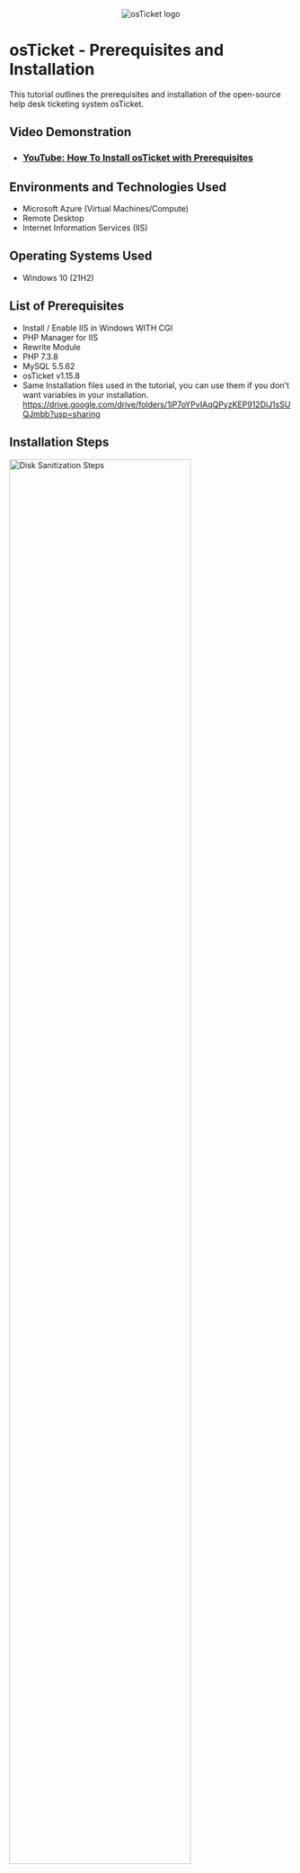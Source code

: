 <p align="center">
<img src="https://i.imgur.com/Clzj7Xs.png" alt="osTicket logo"/>
</p>

<h1>osTicket - Prerequisites and Installation</h1>
This tutorial outlines the prerequisites and installation of the open-source help desk ticketing system osTicket.<br />


<h2>Video Demonstration</h2>

- ### [YouTube: How To Install osTicket with Prerequisites](https://youtu.be/UwCpo2Ew-OM)

<h2>Environments and Technologies Used</h2>

- Microsoft Azure (Virtual Machines/Compute)
- Remote Desktop
- Internet Information Services (IIS)

<h2>Operating Systems Used </h2>

- Windows 10</b> (21H2)

<h2>List of Prerequisites</h2>

- Install / Enable IIS in Windows WITH CGI
- PHP Manager for IIS
- Rewrite Module
- PHP 7.3.8
- MySQL 5.5.62
- osTicket v1.15.8
- Same Installation files used in the tutorial, you can use them if you don't want variables in your installation. 
 https://drive.google.com/drive/folders/1jP7oYPvIAqQPyzKEP912DiJ1sSUQJmbb?usp=sharing

<h2>Installation Steps</h2>

<p>
<img src="https://i.imgur.com/DJmEXEB.png" height="80%" width="80%" alt="Disk Sanitization Steps"/>
</p>
<p>
Step 1 Create Virtual Machine in Azure
- Create a Resource Group
- Create a Windows 10 Virtual Machine (VM) with 2-4 Virtual CPUs with a new Virtual Network (Vnet)
  - Name: Vm-osticket
  - Username: labuser (for example/whatever you chose)
  - Password: osTicketPassword1! (for example/whatever you chose)

</p>
<br />

<p>
<img src="https://i.imgur.com/DJmEXEB.png" height="80%" width="80%" alt="Disk Sanitization Steps"/>
</p>
<p>
Step 2 Install / Enable IIS in Windows WITH CGI
- World Wide Web Services -> Application Development Features -> [X] CGI
</p>
<br />

<p>
<img src="https://i.imgur.com/DJmEXEB.png" height="80%" width="80%" alt="Disk Sanitization Steps"/>
</p>
<p>
Step 3 Create the directory C:\PHP
- Create the directory C:\PHP

</p>
<br />

<p>
<img src="https://i.imgur.com/DJmEXEB.png" height="80%" width="80%" alt="Disk Sanitization Steps"/>
</p>
<p>
Step 4 Download and install
- Download and install (PHPManagerForIIS_V1.5.0.msi) https://drive.google.com/file/d/1VizgW40b2A6ndsOh0RE4sASGbfOa54rg/view?usp=drive_link
</p>
<br />

<p>
<img src="https://i.imgur.com/DJmEXEB.png" height="80%" width="80%" alt="Disk Sanitization Steps"/>
</p>
<p>
Download and install the Rewrite Module (rewrite_amd64_en-US.msi) https://drive.google.com/file/d/1bF7qvZlsmzSpX2ApytklyoU91P8FdXwg/view?usp=drive_link
</p>
<br />

<p>
<img src="https://i.imgur.com/DJmEXEB.png" height="80%" width="80%" alt="Disk Sanitization Steps"/>
</p>
<p>
Download and install download PHP 7.3.8 (php-7.3.8-nts-Win32-VC15-x86.zip) https://drive.google.com/file/d/1UGPXw3MQ6rU7J7vqVkJIupUo29q-t7ch/view?usp=drive_link
</p>
<br />

<p>
<img src="https://i.imgur.com/DJmEXEB.png" height="80%" width="80%" alt="Disk Sanitization Steps"/>
</p>
<p>
Download and install VC_redist.x86.exe (VC_redist.x86.exe) https://drive.google.com/file/d/1B08-Aqn1RKYaP1D_R_JFJnuF78R-9Y5r/view?usp=drive_link
</p>
<br />

<p>
<img src="https://i.imgur.com/DJmEXEB.png" height="80%" width="80%" alt="Disk Sanitization Steps"/>
</p>
<p>
Download and install MySQL 5.5.62 (mysql-5.5.62-win32.msi) https://drive.google.com/file/d/1B08-Aqn1RKYaP1D_R_JFJnuF78R-9Y5r/view?usp=drive_link
- Typical Setup -> 
- Launch Configuration Wizard (after install) -> 
- Standard Configuration -> 
- Password1
</p>
<br />

<p>
<img src="https://i.imgur.com/DJmEXEB.png" height="80%" width="80%" alt="Disk Sanitization Steps"/>
</p>
<p>
Step 5 Open IIS as an Admin 
</p>
<br />

<p>
<img src="https://i.imgur.com/DJmEXEB.png" height="80%" width="80%" alt="Disk Sanitization Steps"/>
</p>
<p>
Step 6 Register PHP from within IIS 
</p>
<br />

<p>
<img src="https://i.imgur.com/DJmEXEB.png" height="80%" width="80%" alt="Disk Sanitization Steps"/>
</p>
<p>
Step 7 Reload IIS (Open IIS, Stop and Start the server)
</p>
<br />

<p>
<img src="https://i.imgur.com/DJmEXEB.png" height="80%" width="80%" alt="Disk Sanitization Steps"/>
</p>
<p>
Step 8 Install osTicket v1.15.8 (osTicket-v1.15.8.zip)
- Download osTicket from the Installation Files Folder https://drive.google.com/file/d/1CY9JJb5o8HJhPGNfjs6XKOckqRI3bF83/view?usp=drive_link
- Extract and copy “upload” folder to c:\inetpub\wwwroot 
- Within c:\inetpub\wwwroot, Rename “upload” to “osTicket
</p>
<br />

<p>
<img src="https://i.imgur.com/DJmEXEB.png" height="80%" width="80%" alt="Disk Sanitization Steps"/>
</p>
<p>
Step 9 Reload IIS, Again (Open IIS, Stop and Start the server) 

</p>
<br />

<p>
<img src="https://i.imgur.com/DJmEXEB.png" height="80%" width="80%" alt="Disk Sanitization Steps"/>
</p>
<p>
Step 10 Go to sites -> Default -> osTicket 
- On the right, click “Browse *:80”
</p>
<br />

<p>
<img src="https://i.imgur.com/DJmEXEB.png" height="80%" width="80%" alt="Disk Sanitization Steps"/>
</p>
<p>
Step 11 Enable this  extensions
- Go back to IIS, sites -> Default -> osTicket 
- Double-click PHP Manager 
- Click “Enable or disable an extension” 
    - Enable: php_imap.dll 
    - Enable: php_intl.dll 
    - Enable: php_opcache.dll 
- Refresh the osTicket site in your browse, observe the changes
</p>
<br />

<p>
<img src="https://i.imgur.com/RIvZRK6.png" height="80%" width="80%" />
</p>
<p>
Step 12 Rename: ost-config.php 
- From: C:\inetpub\wwwroot\osTicket\include\ost-sampleconfig.php 
- To: C:\inetpub\wwwroot\osTicket\include\ost-config.php 
</p>
<br />
<p>
<img src="https://i.imgur.com/adouShK.png" height="80%" width="80%" 
<img src="https://i.imgur.com/OFvTeKJ.png" height="80%" width="80%"
<img src="https://i.imgur.com/HR8ygCg.png" height="80%" width="80%"
</p>
<p>
Step 13 Assign Permissions: ost-config.php 
- Disable inheritance -> Remove All 
- New Permissions -> Everyone -> All
</p>
<br />

<p>
<img src="https://i.imgur.com/F8cZTuw.png" height="80%" width="80%" 
</p>
<p>
Step 14 Continue Setting up osTicket in the browser (click Continue) 
- Name Helpdesk 
- Default email (receives email from customers)
</p>
<br />

<p>
<img src="https://i.imgur.com/9w55WkV.png" height="80%" width="80%" 
</p>
<p>
<img src="https://i.imgur.com/3T2C9uF.png" height="80%" width="80%" 
</p>
<img src="https://i.imgur.com/KDBv3F6.png" height="80%" width="80%"
<p>
Step 15 Download and install HeidiSQL
https://drive.google.com/file/d/1RRGvv9V7vnJUFtMhelfk0Gcw38ZgDB1a/view?usp=drive_link
- Open Heidi SQL 
- Create a new session, root/Password1 
- Connect to the session 
- Create a database called “osTicket”
</p>
<br />

<p>
<img src="https://i.imgur.com/4mQA89F.png" height="80%" width="80%"
</p>
<p>
Step 16 Continue Setting up osticket in the browser 
- MySQL Database: osTicket 
- MySQL Username: root 
- MySQL Password: Password1 
- Click “Install Now!”
</p>
<br />

<p>
<img src="https://i.imgur.com/zD6R6m3.png" height="80%" width="80%" 
</p>
<p>
Congratulations 
- Hopefully it is installed with no errors! 
- Browse to your help desk login page: http://localhost/osTicket/scp/login.php
- End Users osTicket URL: - http://localhost/osTicket/ 
</p>
<br />
